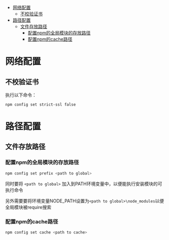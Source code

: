 
<!-- @import "[TOC]" {cmd="toc" depthFrom=1 depthTo=6 orderedList=false} -->

<!-- code_chunk_output -->

- [网络配置](#网络配置)
  - [不校验证书](#不校验证书)
- [路径配置](#路径配置)
  - [文件存放路径](#文件存放路径)
    - [配置npm的全局模块的存放路径](#配置npm的全局模块的存放路径)
    - [配置npm的cache路径](#配置npm的cache路径)

<!-- /code_chunk_output -->


# 网络配置

## 不校验证书
执行以下命令：
``` bash
npm config set strict-ssl false
```

# 路径配置

## 文件存放路径

### 配置npm的全局模块的存放路径
``` bash
npm config set prefix <path to global>
```
同时要将 ```<path to global>``` 加入到PATH环境变量中，以便能执行安装模块的可执行命令

另外需要要将环境变量NODE_PATH设置为```<path to global>\node_modules```以便全局模块被require搜索




### 配置npm的cache路径
``` bash
npm config set cache <path to cache>
```

